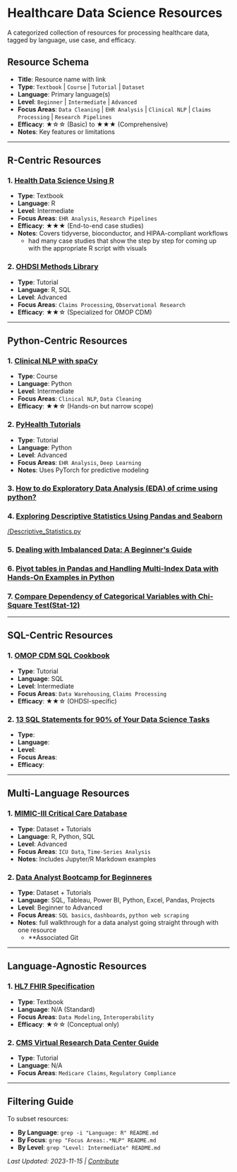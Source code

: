 # Healthcare Data Science Resources

A categorized collection of resources for processing healthcare data, tagged by language, use case, and efficacy.

## Resource Schema

- **Title**: Resource name with link
- **Type**: `Textbook` | `Course` | `Tutorial` | `Dataset`
- **Language**: Primary language(s)
- **Level**: `Beginner` | `Intermediate` | `Advanced`
- **Focus Areas**: `Data Cleaning` | `EHR Analysis` | `Clinical NLP` | `Claims Processing` | `Research Pipelines`
- **Efficacy**: ★☆☆ (Basic) to ★★★ (Comprehensive)
- **Notes**: Key features or limitations

---

## R-Centric Resources

### 1. [Health Data Science Using R](https://alicepaul.github.io/health-data-science-using-r/book)

- **Type**: Textbook
- **Language**: R
- **Level**: Intermediate
- **Focus Areas**: `EHR Analysis`, `Research Pipelines`
- **Efficacy**: ★★★ (End-to-end case studies)
- **Notes**: Covers tidyverse, bioconductor, and HIPAA-compliant workflows
  - had many case studies that show the step by step for coming up with the appropriate R script with visuals

### 2. [OHDSI Methods Library](https://github.com/OHDSI/StudyProtocols)

- **Type**: Tutorial
- **Language**: R, SQL
- **Level**: Advanced
- **Focus Areas**: `Claims Processing`, `Observational Research`
- **Efficacy**: ★★☆ (Specialized for OMOP CDM)

---

## Python-Centric Resources

### 1. [Clinical NLP with spaCy](https://course.spacy.io/en/)

- **Type**: Course
- **Language**: Python
- **Level**: Intermediate
- **Focus Areas**: `Clinical NLP`, `Data Cleaning`
- **Efficacy**: ★★☆ (Hands-on but narrow scope)

### 2. [PyHealth Tutorials](https://pyhealth.readthedocs.io/en/latest/tutorials.html)

- **Type**: Tutorial
- **Language**: Python
- **Level**: Advanced
- **Focus Areas**: `EHR Analysis`, `Deep Learning`
- **Notes**: Uses PyTorch for predictive modeling

### 3. [How to do Exploratory Data Analysis (EDA) of crime using python?](https://medium.datadriveninvestor.com/exploratory-data-analysis-of-crime-against-women-in-india-using-python-38a997753b7a)

### 4. [Exploring Descriptive Statistics Using Pandas and Seaborn](https://pub.towardsai.net/exploring-descriptive-statistics-using-pandas-and-seaborn-1b8501e1f27f)

[/Descriptive_Statistics.py](Python\Descriptive_Statistics.py)

### 5. [Dealing with Imbalanced Data: A Beginner&#39;s Guide](https://medium.com/@irfanalghani11/dealing-with-imbalanced-data-a-beginners-guide-262e6255a396)

### 6. [Pivot tables in Pandas and Handling Multi-Index Data with Hands-On Examples in Python](https://towardsdatascience.com/pivot-tables-in-pandas-with-hands-on-examples-in-python-9f29a48796f2)

### 7. [Compare Dependency of Categorical Variables with Chi-Square Test(Stat-12)](https://towardsdatascience.com/pivot-tables-in-pandas-with-hands-on-examples-in-python-9f29a48796f2)

---

## SQL-Centric Resources

### 1. [OMOP CDM SQL Cookbook](https://ohdsi.github.io/CommonDataModel/sqlScripts.html)

- **Type**: Tutorial
- **Language**: SQL
- **Level**: Intermediate
- **Focus Areas**: `Data Warehousing`, `Claims Processing`
- **Efficacy**: ★★☆ (OHDSI-specific)

### 2. [13 SQL Statements for 90% of Your Data Science Tasks](https://levelup.gitconnected.com/13-sql-statements-for-90-of-your-data-science-tasks-27902996dc2b)

- **Type**:
- **Language**:
- **Level**:
- **Focus Areas**:
- **Efficacy**:

---

## Multi-Language Resources

### 1. [MIMIC-III Critical Care Database](https://mimic.mit.edu/docs/iii/)

- **Type**: Dataset + Tutorials
- **Language**: R, Python, SQL
- **Level**: Advanced
- **Focus Areas**: `ICU Data`, `Time-Series Analysis`
- **Notes**: Includes Jupyter/R Markdown examples

### 2. [Data Analyst Bootcamp for Beginneres](https://www.youtube.com/watch?v=PSNXoAs2FtQ&t)

- **Type**: Dataset + Tutorials
- **Language**: SQL, Tableau, Power BI, Python, Excel, Pandas, Projects
- **Level**: Beginner to Advanced
- **Focus Areas**: `SQL basics`, `dashboards`, `python web scraping`
- **Notes**: full walkthrough for a data analyst going straight through with one resource
  - \*\*Associated Git

---

## Language-Agnostic Resources

### 1. [HL7 FHIR Specification](https://www.hl7.org/fhir/)

- **Type**: Textbook
- **Language**: N/A (Standard)
- **Focus Areas**: `Data Modeling`, `Interoperability`
- **Efficacy**: ★☆☆ (Conceptual only)

### 2. [CMS Virtual Research Data Center Guide](https://resdac.org/)

- **Type**: Tutorial
- **Language**: N/A
- **Focus Areas**: `Medicare Claims`, `Regulatory Compliance`

---

## Filtering Guide

To subset resources:

- **By Language**: `grep -i "Language: R" README.md`
- **By Focus**: `grep "Focus Areas:.*NLP" README.md`
- **By Level**: `grep "Level: Intermediate" README.md`

_Last Updated: 2023-11-15 | [Contribute](https://github.com/yourrepo/healthcare-data-resources)_
